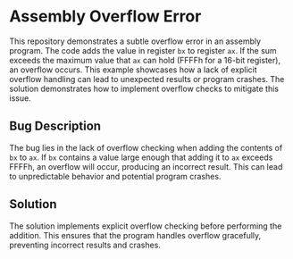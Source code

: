 # Assembly Overflow Error

This repository demonstrates a subtle overflow error in an assembly program. The code adds the value in register `bx` to register `ax`. If the sum exceeds the maximum value that `ax` can hold (FFFFh for a 16-bit register), an overflow occurs. This example showcases how a lack of explicit overflow handling can lead to unexpected results or program crashes. The solution demonstrates how to implement overflow checks to mitigate this issue.

## Bug Description
The bug lies in the lack of overflow checking when adding the contents of `bx` to `ax`. If `bx` contains a value large enough that adding it to `ax` exceeds FFFFh, an overflow will occur, producing an incorrect result.  This can lead to unpredictable behavior and potential program crashes.

## Solution
The solution implements explicit overflow checking before performing the addition. This ensures that the program handles overflow gracefully, preventing incorrect results and crashes. 
